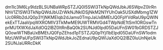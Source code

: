 dm1lc3M6Ly9ldzBLSUNBaWRpSTZJQ0l5SWl3TkNpQWdJbkJ6SWpvZ0lrRnNhV1Z1SWl3TkNpQWdJbUZrWkNJNklDSjNkM2N1YUhOak5USXdMbmg1ZWlJc0RRb2dJQ0p3YjNKMElqb2dJams0TmpJaUxBMEtJQ0FpYVdRaU9pQWlNekExTTJaaVpqWXROMlV3TkMwME9UWTRMVGd4TWpNdE1tSm1ORGswTnprMU1XWXdJaXdOQ2lBZ0ltRnBaQ0k2SUNJd0lpd05DaUFnSW01bGRDSTZJQ0owWTNBaUxBMEtJQ0FpZEhsd1pTSTZJQ0p1YjI1bElpd05DaUFnSW1odmMzUWlPaUFpSWl3TkNpQWdJbkJoZEdnaU9pQWlJaXdOQ2lBZ0luUnNjeUk2SUNJaURRcDkK
